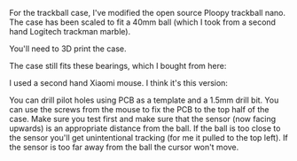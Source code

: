 For the trackball case, I've modified the open source Ploopy trackball nano.
The case has been scaled to fit a 40mm ball (which I took from a second hand Logitech trackman marble).

You'll need to 3D print the case.


The case still fits these bearings, which I bought from here:

I used a second hand Xiaomi mouse. I think it's this version:

You can drill pilot holes using PCB as a template and a 1.5mm drill bit. You can use the screws from the mouse to fix the PCB to the top half of the case.
Make sure you test first and make sure that the sensor (now facing upwards) is an appropriate distance from the ball. If the ball is too close to the sensor you'll get unintentional tracking (for me it pulled to the top left). If the sensor is too far away from the ball the cursor won't move.
